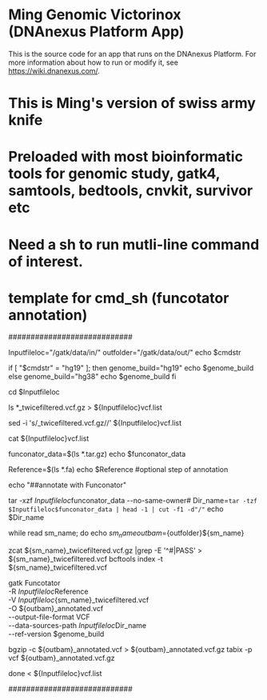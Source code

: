 <!-- dx-header -->
# Ming Genomic Victorinox (DNAnexus Platform App)


This is the source code for an app that runs on the DNAnexus Platform.
For more information about how to run or modify it, see
https://wiki.dnanexus.com/.
<!-- /dx-header -->

<!-- Insert a description of your app here -->
# This is Ming's version of swiss army knife
# Preloaded with most bioinformatic tools for genomic study, gatk4, samtools, bedtools, cnvkit, survivor etc
# Need a sh to run mutli-line command of interest.

# template for cmd_sh (funcotator annotation)

############################

 Inputfileloc="/gatk/data/in/"
 outfolder="/gatk/data/out/"
 echo $cmdstr

 if [ "$cmdstr" = "hg19" ]; then
  genome_build="hg19"
  echo $genome_build
 else
  genome_build="hg38"
  echo $genome_build
 fi

 cd $Inputfileloc

 ls *_twicefiltered.vcf.gz > ${Inputfileloc}vcf.list

 sed -i 's/\_twicefiltered.vcf.gz//' ${Inputfileloc}vcf.list

 cat ${Inputfileloc}vcf.list

 funconator_data=$(ls *.tar.gz)
 echo $funconator_data

 Reference=$(ls *.fa)
 echo $Reference
 #optional step of annotation

 echo "##annotate with Funconator"

  tar -xzf $Inputfileloc$funconator_data --no-same-owner#  Dir_name=`tar -tzf $Inputfileloc$funconator_data | head -1 | cut -f1 -d"/"`
  echo $Dir_name
  
 while read sm_name;
  do 
  echo $sm_name 
  outbam=${outfolder}${sm_name}

  zcat ${sm_name}_twicefiltered.vcf.gz |grep -E '^#|PASS' > ${sm_name}_twicefiltered.vcf
  bcftools index -t ${sm_name}_twicefiltered.vcf

  gatk Funcotator \
   -R $Inputfileloc$Reference \
   -V ${Inputfileloc}${sm_name}_twicefiltered.vcf \
   -O ${outbam}_annotated.vcf \
   --output-file-format VCF \
   --data-sources-path $Inputfileloc$Dir_name \
   --ref-version $genome_build
 
  bgzip -c ${outbam}_annotated.vcf > ${outbam}_annotated.vcf.gz
  tabix -p vcf ${outbam}_annotated.vcf.gz
  
 done < ${Inputfileloc}vcf.list


############################
<!--
TODO: This app directory was automatically generated by dx-app-wizard;
please edit this Readme.md file to include essential documentation about
your app that would be helpful to users. (Also see the
Readme.developer.md.) Once you're done, you can remove these TODO
comments.

For more info, see https://wiki.dnanexus.com/Developer-Portal.
-->
